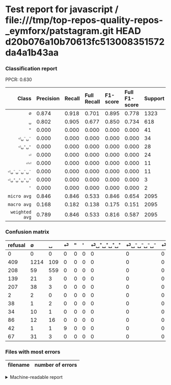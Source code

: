# Test report for javascript / file:///tmp/top-repos-quality-repos-_eymforx/patstagram.git HEAD d20b076a10b70613fc513008351572da4a1b43aa

### Classification report

PPCR: 0.630

| Class | Precision | Recall | Full Recall | F1-score | Full F1-score | Support | Full Support | PPCR |
|------:|:----------|:-------|:------------|:---------|:---------|:--------|:-------------|:-----|
| `∅` | 0.874| 0.918| 0.701| 0.895| 0.778| 1323| 1732| 0.764 |
| `␣` | 0.802| 0.905| 0.677| 0.850| 0.734| 618| 826| 0.748 |
| `"` | 0.000| 0.000| 0.000| 0.000| 0.000| 41| 248| 0.165 |
| `⏎␣⁻␣⁻` | 0.000| 0.000| 0.000| 0.000| 0.000| 34| 101| 0.337 |
| `⏎␣⁺␣⁺` | 0.000| 0.000| 0.000| 0.000| 0.000| 28| 114| 0.246 |
| `⏎` | 0.000| 0.000| 0.000| 0.000| 0.000| 24| 163| 0.147 |
| `⏎⏎` | 0.000| 0.000| 0.000| 0.000| 0.000| 11| 53| 0.208 |
| `⏎␣⁻␣⁻␣⁻␣⁻` | 0.000| 0.000| 0.000| 0.000| 0.000| 11| 45| 0.244 |
| `⏎␣⁺␣⁺␣⁺␣⁺` | 0.000| 0.000| 0.000| 0.000| 0.000| 3| 41| 0.073 |
| `'` | 0.000| 0.000| 0.000| 0.000| 0.000| 2| 4| 0.500 |
| `micro avg` | 0.846| 0.846| 0.533| 0.846| 0.654| 2095| 3327| 0.630 |
| `macro avg` | 0.168| 0.182| 0.138| 0.175| 0.151| 2095| 3327| 0.630 |
| `weighted avg` | 0.789| 0.846| 0.533| 0.816| 0.587| 2095| 3327| 0.630 |

### Confusion matrix

|refusal|  ∅| ␣| ⏎| "| '| ⏎␣⁺␣⁺␣⁺␣⁺| ⏎␣⁻␣⁻␣⁻␣⁻| ⏎␣⁺␣⁺| ⏎⏎| ⏎␣⁻␣⁻| 
|:---|:---|:---|:---|:---|:---|:---|:---|:---|:---|:---|
|0 |0 |0 |0 |0 |0 |0 |0 |0 |0 |0 |
|409 |1214 |109 |0 |0 |0 |0 |0 |0 |0 |0 |
|208 |59 |559 |0 |0 |0 |0 |0 |0 |0 |0 |
|139 |21 |3 |0 |0 |0 |0 |0 |0 |0 |0 |
|207 |38 |3 |0 |0 |0 |0 |0 |0 |0 |0 |
|2 |2 |0 |0 |0 |0 |0 |0 |0 |0 |0 |
|38 |1 |2 |0 |0 |0 |0 |0 |0 |0 |0 |
|34 |10 |1 |0 |0 |0 |0 |0 |0 |0 |0 |
|86 |12 |16 |0 |0 |0 |0 |0 |0 |0 |0 |
|42 |1 |1 |9 |0 |0 |0 |0 |0 |0 |0 |
|67 |31 |3 |0 |0 |0 |0 |0 |0 |0 |0 |

### Files with most errors

| filename | number of errors|
|:----:|:-----|

<details>
    <summary>Machine-readable report</summary>
```json
{
  "cl_report": {"\"": {"f1-score": 0.0, "precision": 0.0, "recall": 0.0, "support": 41}, "\u0027": {"f1-score": 0.0, "precision": 0.0, "recall": 0.0, "support": 2}, "macro avg": {"f1-score": 0.17454703500566415, "precision": 0.16760186875150418, "recall": 0.182214223337663, "support": 2095}, "micro avg": {"f1-score": 0.8463007159904534, "precision": 0.8463007159904534, "recall": 0.8463007159904534, "support": 2095}, "weighted avg": {"f1-score": 0.8161686122704945, "precision": 0.7885234628715175, "recall": 0.8463007159904534, "support": 2095}, "\u2205": {"f1-score": 0.8952802359882005, "precision": 0.8740100791936645, "recall": 0.9176114890400605, "support": 1323}, "\u23ce": {"f1-score": 0.0, "precision": 0.0, "recall": 0.0, "support": 24}, "\u23ce\u23ce": {"f1-score": 0.0, "precision": 0.0, "recall": 0.0, "support": 11}, "\u23ce\u2423\u207a\u2423\u207a": {"f1-score": 0.0, "precision": 0.0, "recall": 0.0, "support": 28}, "\u23ce\u2423\u207a\u2423\u207a\u2423\u207a\u2423\u207a": {"f1-score": 0.0, "precision": 0.0, "recall": 0.0, "support": 3}, "\u23ce\u2423\u207b\u2423\u207b": {"f1-score": 0.0, "precision": 0.0, "recall": 0.0, "support": 34}, "\u23ce\u2423\u207b\u2423\u207b\u2423\u207b\u2423\u207b": {"f1-score": 0.0, "precision": 0.0, "recall": 0.0, "support": 11}, "\u2423": {"f1-score": 0.8501901140684411, "precision": 0.8020086083213773, "recall": 0.9045307443365695, "support": 618}},
  "cl_report_full": {"\"": {"f1-score": 0.0, "precision": 0.0, "recall": 0.0, "support": 248}, "\u0027": {"f1-score": 0.0, "precision": 0.0, "recall": 0.0, "support": 4}, "macro avg": {"f1-score": 0.1512033262063294, "precision": 0.16760186875150418, "recall": 0.1377679235470757, "support": 3327}, "micro avg": {"f1-score": 0.6540022132054593, "precision": 0.8463007159904534, "recall": 0.5329125338142471, "support": 3327}, "weighted avg": {"f1-score": 0.5872459916522925, "precision": 0.654116191054068, "recall": 0.5329125338142471, "support": 3327}, "\u2205": {"f1-score": 0.7779557834027555, "precision": 0.8740100791936645, "recall": 0.7009237875288684, "support": 1732}, "\u23ce": {"f1-score": 0.0, "precision": 0.0, "recall": 0.0, "support": 163}, "\u23ce\u23ce": {"f1-score": 0.0, "precision": 0.0, "recall": 0.0, "support": 53}, "\u23ce\u2423\u207a\u2423\u207a": {"f1-score": 0.0, "precision": 0.0, "recall": 0.0, "support": 114}, "\u23ce\u2423\u207a\u2423\u207a\u2423\u207a\u2423\u207a": {"f1-score": 0.0, "precision": 0.0, "recall": 0.0, "support": 41}, "\u23ce\u2423\u207b\u2423\u207b": {"f1-score": 0.0, "precision": 0.0, "recall": 0.0, "support": 101}, "\u23ce\u2423\u207b\u2423\u207b\u2423\u207b\u2423\u207b": {"f1-score": 0.0, "precision": 0.0, "recall": 0.0, "support": 45}, "\u2423": {"f1-score": 0.7340774786605384, "precision": 0.8020086083213773, "recall": 0.6767554479418886, "support": 826}},
  "ppcr": 0.6296964232040878
}
```
</details>
